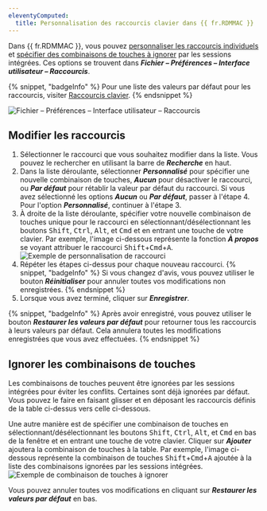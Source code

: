 ```yaml
---
eleventyComputed:
  title: Personnalisation des raccourcis clavier dans {{ fr.RDMMAC }}
---
```

Dans {{ fr.RDMMAC }}, vous pouvez [personnaliser les raccourcis individuels](#modify-shortcuts) et [spécifier des combinaisons de touches à ignorer](#ignore-key-combinations) par les sessions intégrées. Ces options se trouvent dans ***Fichier – Préférences – Interface utilisateur – Raccourcis***.

{% snippet, "badgeInfo" %}
Pour une liste des valeurs par défaut pour les raccourcis, visiter [Raccourcis clavier](/rdm/mac/support-resources/keyboard-shortcuts/).
{% endsnippet %}

![Fichier – Préférences – Interface utilisateur – Raccourcis](https://cdnweb.devolutions.net/docs/docs_en_kb_KB2102.png)

## Modifier les raccourcis
1. Sélectionner le raccourci que vous souhaitez modifier dans la liste. Vous pouvez le rechercher en utilisant la barre de ***Recherche*** en haut.
1. Dans la liste déroulante, sélectionner ***Personnalisé*** pour spécifier une nouvelle combinaison de touches, ***Aucun*** pour désactiver le raccourci, ou ***Par défaut*** pour rétablir la valeur par défaut du raccourci. Si vous avez sélectionné les options ***Aucun*** ou ***Par défaut***, passer à l'étape 4. Pour l'option ***Personnalisé***, continuer à l'étape 3.
1. À droite de la liste déroulante, spécifier votre nouvelle combinaison de touches unique pour le raccourci en sélectionnant/désélectionnant les boutons <kbd>Shift</kbd>, <kbd>Ctrl</kbd>, <kbd>Alt</kbd>, et <kbd>Cmd</kbd> et en entrant une touche de votre clavier. Par exemple, l'image ci-dessous représente la fonction ***À propos*** se voyant attribuer le raccourci <kbd>Shift</kbd>+<kbd>Cmd</kbd>+<kbd>A</kbd>.
![Exemple de personnalisation de raccourci](https://cdnweb.devolutions.net/docs/docs_en_kb_KB2094.png)
1. Répéter les étapes ci-dessus pour chaque nouveau raccourci.
   {% snippet, "badgeInfo" %}
   Si vous changez d'avis, vous pouvez utiliser le bouton ***Réinitialiser*** pour annuler toutes vos modifications non enregistrées.
   {% endsnippet %}
1. Lorsque vous avez terminé, cliquer sur ***Enregistrer***.

{% snippet, "badgeInfo" %}
Après avoir enregistré, vous pouvez utiliser le bouton ***Restaurer les valeurs par défaut*** pour retourner tous les raccourcis à leurs valeurs par défaut. Cela annulera toutes les modifications enregistrées que vous avez effectuées.
{% endsnippet %}

## Ignorer les combinaisons de touches
Les combinaisons de touches peuvent être ignorées par les sessions intégrées pour éviter les conflits. Certaines sont déjà ignorées par défaut. Vous pouvez le faire en faisant glisser et en déposant les raccourcis définis de la table ci-dessus vers celle ci-dessous.

Une autre manière est de spécifier une combinaison de touches en sélectionnant/désélectionnant les boutons <kbd>Shift</kbd>, <kbd>Ctrl</kbd>, <kbd>Alt</kbd>, et <kbd>Cmd</kbd> en bas de la fenêtre et en entrant une touche de votre clavier. Cliquer sur ***Ajouter*** ajoutera la combinaison de touches à la table. Par exemple, l'image ci-dessous représente la combinaison de touches <kbd>Shift</kbd>+<kbd>Cmd</kbd>+<kbd>A</kbd> ajoutée à la liste des combinaisons ignorées par les sessions intégrées.
![Exemple de combinaison de touches à ignorer](https://cdnweb.devolutions.net/docs/docs_en_kb_KB2095.png)

Vous pouvez annuler toutes vos modifications en cliquant sur ***Restaurer les valeurs par défaut*** en bas.
